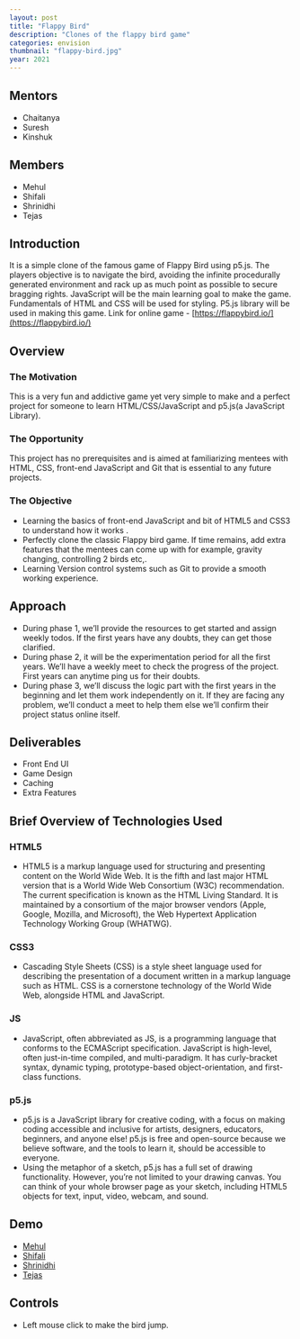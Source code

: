 ```yaml
---
layout: post
title: "Flappy Bird"
description: "Clones of the flappy bird game"
categories: envision
thumbnail: "flappy-bird.jpg"
year: 2021
---
```


## Mentors
- Chaitanya
- Suresh
- Kinshuk

## Members
- Mehul
- Shifali
- Shrinidhi
- Tejas

## Introduction
It is a simple clone of the famous game of Flappy Bird using p5.js. The players objective is to navigate the bird, avoiding the infinite procedurally generated environment and rack up as much point as possible to secure bragging rights. JavaScript will be the main learning goal to make the game. Fundamentals of HTML and CSS will be used for styling. P5.js library will be used in making this game. Link for online game - [https://flappybird.io/](https://flappybird.io/)

## Overview
### The Motivation
This is a very fun and addictive game yet very simple to make and a perfect project for someone to learn 
HTML/CSS/JavaScript and p5.js(a JavaScript Library).

### The Opportunity
This project has no prerequisites and is aimed at familiarizing mentees with HTML, CSS, front-end JavaScript and Git 
that is essential to any future projects.

### The Objective
- Learning the basics of front-end JavaScript and bit of HTML5 and CSS3 to understand how it works .
- Perfectly clone the classic Flappy bird game. If time remains, add extra features that the mentees can come up with 
for example, gravity changing, controlling 2 birds etc,.
- Learning Version control systems such as Git to provide a smooth working experience.

## Approach
- During phase 1, we’ll provide the resources to get started and assign weekly todos. If the first 
years have any doubts, they can get those clarified.
- During phase 2, it will be the experimentation period for all the first years. We’ll have a weekly 
meet to check the progress of the project. First years can anytime ping us for their doubts.
- During phase 3, we’ll discuss the logic part with the first years in the beginning and let them work 
independently on it. If they are facing any problem, we’ll conduct a meet to help them else we’ll 
confirm their project status online itself.

## Deliverables
- Front End UI
- Game Design
- Caching
- Extra Features

## Brief Overview of Technologies Used

### HTML5
- HTML5 is a markup language used for structuring and presenting content on the World Wide Web. It is the fifth and last major HTML version that is a World Wide Web Consortium (W3C) recommendation. The current specification is known as the HTML Living Standard. It is maintained by a consortium of the major browser vendors (Apple, Google, Mozilla, and Microsoft), the Web Hypertext Application Technology Working Group (WHATWG).

### CSS3
- Cascading Style Sheets (CSS) is a style sheet language used for describing the presentation of a document written in a markup language such as HTML. CSS is a cornerstone technology of the World Wide Web, alongside HTML and JavaScript.

### JS
- JavaScript, often abbreviated as JS, is a programming language that conforms to the ECMAScript specification. JavaScript is high-level, often just-in-time compiled, and multi-paradigm. It has curly-bracket syntax, dynamic typing, prototype-based object-orientation, and first-class functions.

### p5.js
- p5.js is a JavaScript library for creative coding, with a focus on making coding accessible and inclusive for artists, designers, educators, beginners, and anyone else! p5.js is free and open-source because we believe software, and the tools to learn it, should be accessible to everyone.
- Using the metaphor of a sketch, p5.js has a full set of drawing functionality. However, you’re not limited to your drawing canvas. You can think of your whole browser page as your sketch, including HTML5 objects for text, input, video, webcam, and sound.

## Demo 
- [Mehul](https://editor.p5js.org/mehultodi116/present/925FR8Xn5)
- [Shifali](https://editor.p5js.org/shifalirs18/present/mn_yFEt8I)
- [Shrinidhi](https://editor.p5js.org/Shrinidhi123/full/hc_g5XztA)
- [Tejas](https://editor.p5js.org/sankpaltejas343/present/oIexeb5Ud)

## Controls
- Left mouse click to make the bird jump.
